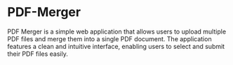 # PDF-Merger
PDF Merger is a simple web application that allows users to upload multiple PDF files and merge them into a single PDF document. The application features a clean and intuitive interface, enabling users to select and submit their PDF files easily.
